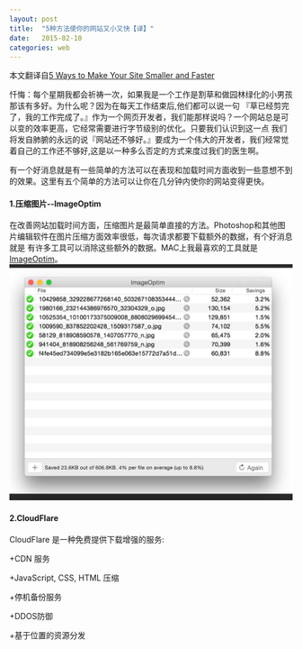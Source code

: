 ```yaml
---
layout: post
title:  "5种方法使你的网站又小又快【译】"
date:   2015-02-10
categories: web
---
```


本文翻译自[5 Ways to Make Your Site Smaller and Faster](http://davidwalsh.name/site-speed)

忏悔：每个星期我都会祈祷一次，如果我是一个工作是割草和做园林绿化的小男孩那该有多好。为什么呢？因为在每天工作结束后,他们都可以说一句
『草已经剪完了，我的工作完成了。』作为一个网页开发者，我们能那样说吗？一个网站总是可以变的效率更高，它经常需要进行字节级别的优化。只要我们认识到这一点
我们将发自肺腑的永远的说『网站还不够好。』要成为一个伟大的开发者，我们经常觉着自己的工作还不够好,这是以一种多么否定的方式来度过我们的医生啊。

有一个好消息就是有一些简单的方法可以在表现和加载时间方面收到一些意想不到的效果。这里有五个简单的方法可以让你在几分钟内使你的网站变得更快。

#### 1.压缩图片--ImageOptim

在改善网站加载时间方面，压缩图片是最简单直接的方法。Photoshop和其他图片编辑软件在图片压缩方面效率很低，每次请求都要下载额外的数据，有个好消息就是
有许多工具可以消除这些额外的数据。MAC上我最喜欢的工具就是[ImageOptim](https://imageoptim.com/)。
![ImageOptim](/assets/images/2015-02-10.jpg)

#### 2.CloudFlare

CloudFlare 是一种免费提供下载增强的服务:

+CDN 服务

+JavaScript, CSS,  HTML 压缩

+停机备份服务

+DDOS防御

+基于位置的资源分发

